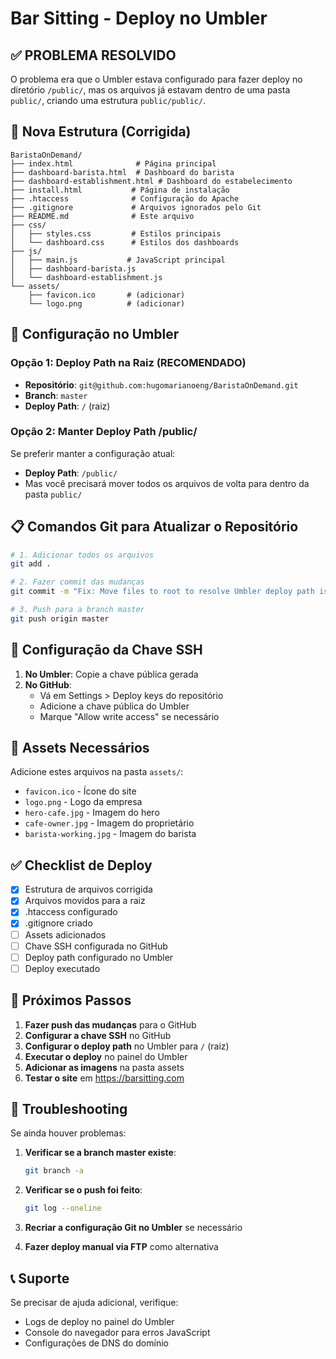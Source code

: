 # Bar Sitting - Deploy no Umbler

## ✅ PROBLEMA RESOLVIDO

O problema era que o Umbler estava configurado para fazer deploy no diretório `/public/`, mas os arquivos já estavam dentro de uma pasta `public/`, criando uma estrutura `public/public/`.

## 📁 Nova Estrutura (Corrigida)

```
BaristaOnDemand/
├── index.html              # Página principal
├── dashboard-barista.html  # Dashboard do barista
├── dashboard-establishment.html # Dashboard do estabelecimento
├── install.html           # Página de instalação
├── .htaccess              # Configuração do Apache
├── .gitignore             # Arquivos ignorados pelo Git
├── README.md              # Este arquivo
├── css/
│   ├── styles.css         # Estilos principais
│   └── dashboard.css      # Estilos dos dashboards
├── js/
│   ├── main.js           # JavaScript principal
│   ├── dashboard-barista.js
│   └── dashboard-establishment.js
└── assets/
    ├── favicon.ico       # (adicionar)
    └── logo.png          # (adicionar)
```

## 🚀 Configuração no Umbler

### Opção 1: Deploy Path na Raiz (RECOMENDADO)
- **Repositório**: `git@github.com:hugomarianoeng/BaristaOnDemand.git`
- **Branch**: `master`
- **Deploy Path**: `/` (raiz)

### Opção 2: Manter Deploy Path /public/
Se preferir manter a configuração atual:
- **Deploy Path**: `/public/`
- Mas você precisará mover todos os arquivos de volta para dentro da pasta `public/`

## 📋 Comandos Git para Atualizar o Repositório

```bash
# 1. Adicionar todos os arquivos
git add .

# 2. Fazer commit das mudanças
git commit -m "Fix: Move files to root to resolve Umbler deploy path issue"

# 3. Push para a branch master
git push origin master
```

## 🔧 Configuração da Chave SSH

1. **No Umbler**: Copie a chave pública gerada
2. **No GitHub**: 
   - Vá em Settings > Deploy keys do repositório
   - Adicione a chave pública do Umbler
   - Marque "Allow write access" se necessário

## 📝 Assets Necessários

Adicione estes arquivos na pasta `assets/`:
- `favicon.ico` - Ícone do site
- `logo.png` - Logo da empresa
- `hero-cafe.jpg` - Imagem do hero
- `cafe-owner.jpg` - Imagem do proprietário
- `barista-working.jpg` - Imagem do barista

## ✅ Checklist de Deploy

- [x] Estrutura de arquivos corrigida
- [x] Arquivos movidos para a raiz
- [x] .htaccess configurado
- [x] .gitignore criado
- [ ] Assets adicionados
- [ ] Chave SSH configurada no GitHub
- [ ] Deploy path configurado no Umbler
- [ ] Deploy executado

## 🎯 Próximos Passos

1. **Fazer push das mudanças** para o GitHub
2. **Configurar a chave SSH** no GitHub
3. **Configurar o deploy path** no Umbler para `/` (raiz)
4. **Executar o deploy** no painel do Umbler
5. **Adicionar as imagens** na pasta assets
6. **Testar o site** em https://barsitting.com

## 🐛 Troubleshooting

Se ainda houver problemas:

1. **Verificar se a branch master existe**:
   ```bash
   git branch -a
   ```

2. **Verificar se o push foi feito**:
   ```bash
   git log --oneline
   ```

3. **Recriar a configuração Git no Umbler** se necessário

4. **Fazer deploy manual via FTP** como alternativa

## 📞 Suporte

Se precisar de ajuda adicional, verifique:
- Logs de deploy no painel do Umbler
- Console do navegador para erros JavaScript
- Configurações de DNS do domínio